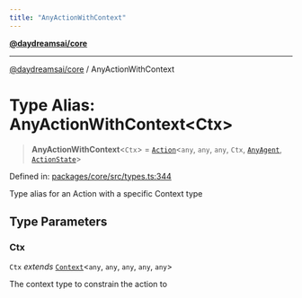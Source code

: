 ```yaml
---
title: "AnyActionWithContext"
---
```


[**@daydreamsai/core**](./api-reference.md)

***

[@daydreamsai/core](./api-reference.md) / AnyActionWithContext

# Type Alias: AnyActionWithContext\<Ctx\>

> **AnyActionWithContext**\<`Ctx`\> = [`Action`](./Action.md)\<`any`, `any`, `any`, `Ctx`, [`AnyAgent`](./AnyAgent.md), [`ActionState`](./ActionState.md)\>

Defined in: [packages/core/src/types.ts:344](https://github.com/dojoengine/daydreams/blob/bbf75946e0d6d99fbdde4cebb2f8a4e8926724f1/packages/core/src/types.ts#L344)

Type alias for an Action with a specific Context type

## Type Parameters

### Ctx

`Ctx` *extends* [`Context`](./Context.md)\<`any`, `any`, `any`, `any`, `any`\>

The context type to constrain the action to

